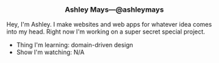 <h3 align="center">Ashley Mays&mdash;@ashleymays</h3>

Hey, I'm Ashley. I make websites and web apps for whatever idea comes into my head. Right now I'm working on a super secret special project.

<ul>
  <li>
    Thing I'm learning: domain-driven design
  </li>
  <li>
    Show I'm watching: N/A
  </li>
</ul>
